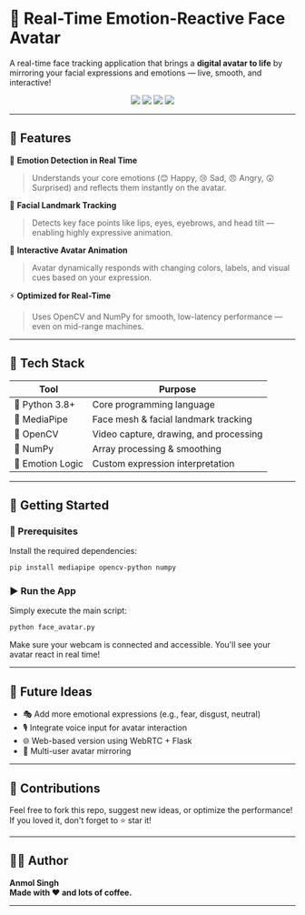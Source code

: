 # 👤 Real-Time Emotion-Reactive Face Avatar

A real-time face tracking application that brings a **digital avatar to life** by mirroring your facial expressions and emotions — live, smooth, and interactive!

<p align="center">
  <img src="https://img.shields.io/badge/Built%20with-Python-blue?style=flat&logo=python"/>
  <img src="https://img.shields.io/badge/OpenCV-Enabled-green?style=flat&logo=opencv"/>
  <img src="https://img.shields.io/badge/MediaPipe-Facial%20Tracking-red?style=flat"/>
  <img src="https://img.shields.io/badge/Real--Time-Yes-ff69b4"/>
</p>

---

## 🌟 Features

🎯 **Emotion Detection in Real Time**  
> Understands your core emotions (😊 Happy, 😢 Sad, 😠 Angry, 😲 Surprised) and reflects them instantly on the avatar.

🎥 **Facial Landmark Tracking**  
> Detects key face points like lips, eyes, eyebrows, and head tilt — enabling highly expressive animation.

🎨 **Interactive Avatar Animation**  
> Avatar dynamically responds with changing colors, labels, and visual cues based on your expression.

⚡ **Optimized for Real-Time**  
> Uses OpenCV and NumPy for smooth, low-latency performance — even on mid-range machines.

---

## 🧠 Tech Stack

| Tool         | Purpose                             |
|--------------|-------------------------------------|
| 🐍 Python 3.8+ | Core programming language           |
| 🧠 MediaPipe  | Face mesh & facial landmark tracking |
| 🎥 OpenCV     | Video capture, drawing, and processing |
| 🔢 NumPy      | Array processing & smoothing         |
| 🎯 Emotion Logic | Custom expression interpretation    |

---

## 🚀 Getting Started

### 🔧 Prerequisites

Install the required dependencies:

```bash
pip install mediapipe opencv-python numpy
```

### ▶️ Run the App

Simply execute the main script:

```bash
python face_avatar.py
```

Make sure your webcam is connected and accessible. You'll see your avatar react in real time!

---

## 🤖 Future Ideas

- 🎭 Add more emotional expressions (e.g., fear, disgust, neutral)
- 🎙️ Integrate voice input for avatar interaction
- 🌐 Web-based version using WebRTC + Flask
- 👥 Multi-user avatar mirroring

---

## 🙌 Contributions

Feel free to fork this repo, suggest new ideas, or optimize the performance!  
If you loved it, don't forget to ⭐ star it!

---

## 🧑‍💻 Author

**Anmol Singh**  
**Made with ❤️ and lots of coffee.**

---

